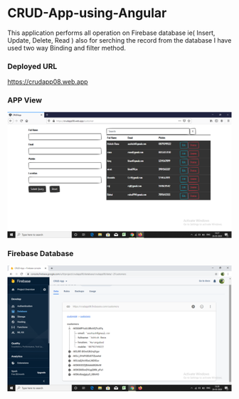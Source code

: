 # CRUD-App-using-Angular           
This application performs all operation on Firebase database ie( Insert, Update, Delete, Read ) also for serching the record from the database I have used two way Binding and filter method.

### Deployed URL 
https://crudapp08.web.app

### APP View
![](https://github.com/ashishrana080699/CRUD-App-using-Angular/blob/master/Screenshot/Screenshot.png)

### Firebase Database
![](https://github.com/ashishrana080699/CRUD-App-using-Angular/blob/master/Screenshot/Screenshot(1).png)
